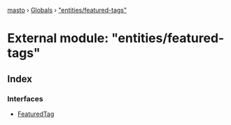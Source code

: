[masto](../README.md) › [Globals](../globals.md) › ["entities/featured-tags"](_entities_featured_tags_.md)

# External module: "entities/featured-tags"

## Index

### Interfaces

* [FeaturedTag](../interfaces/_entities_featured_tags_.featuredtag.md)
